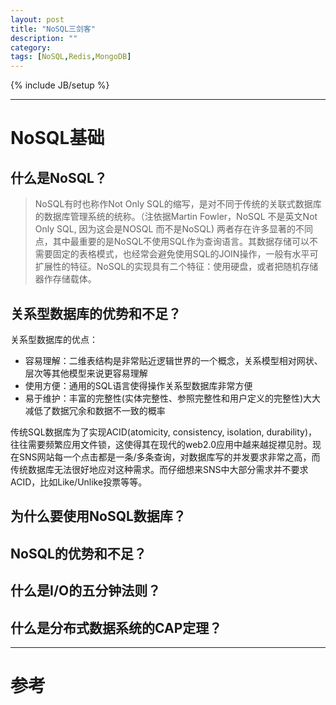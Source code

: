 ```yaml
---
layout: post
title: "NoSQL三剑客"
description: ""
category: 
tags: [NoSQL,Redis,MongoDB]
---
```

{% include JB/setup %}

---

# NoSQL基础

## 什么是NoSQL？

> NoSQL有时也称作Not Only SQL的缩写，是对不同于传统的关联式数据库的数据库管理系统的统称。（注依据Martin Fowler，NoSQL 不是英文Not Only SQL, 因为这会是NOSQL 而不是NoSQL)
> 两者存在许多显著的不同点，其中最重要的是NoSQL不使用SQL作为查询语言。其数据存储可以不需要固定的表格模式，也经常会避免使用SQL的JOIN操作，一般有水平可扩展性的特征。NoSQL的实现具有二个特征：使用硬盘，或者把随机存储器作存储载体。

## 关系型数据库的优势和不足？

关系型数据库的优点：

* 容易理解：二维表结构是非常贴近逻辑世界的一个概念，关系模型相对网状、层次等其他模型来说更容易理解
* 使用方便：通用的SQL语言使得操作关系型数据库非常方便
* 易于维护：丰富的完整性(实体完整性、参照完整性和用户定义的完整性)大大减低了数据冗余和数据不一致的概率

传统SQL数据库为了实现ACID(atomicity, consistency, isolation, durability)，往往需要频繁应用文件锁，这使得其在现代的web2.0应用中越来越捉襟见肘。现在SNS网站每一个点击都是一条/多条查询，对数据库写的并发要求非常之高，而传统数据库无法很好地应对这种需求。而仔细想来SNS中大部分需求并不要求ACID，比如Like/Unlike投票等等。

## 为什么要使用NoSQL数据库？

## NoSQL的优势和不足？

## 什么是I/O的五分钟法则？

## 什么是分布式数据系统的CAP定理？

---

# 参考
